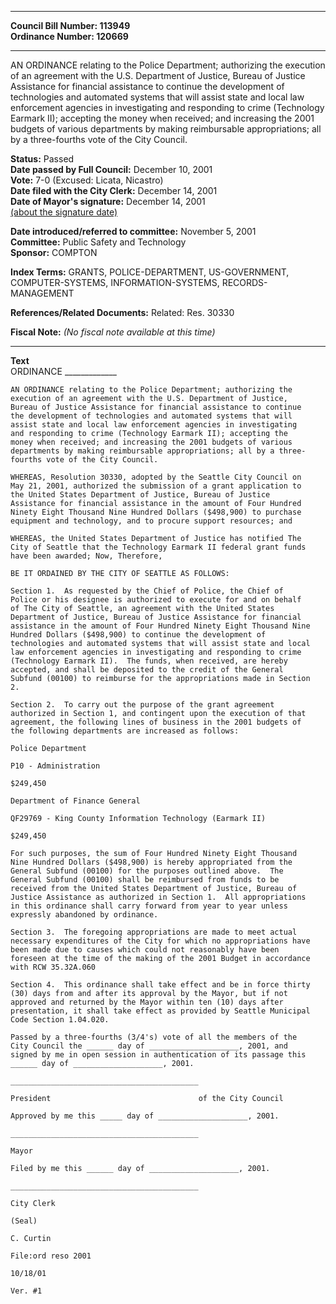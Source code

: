 * * * * *  
  
**Council Bill Number: [](#h0)[](#h2)113949**   
**Ordinance Number: 120669**  
  
* * * * *  
  
AN ORDINANCE relating to the Police Department; authorizing the execution of an agreement with the U.S. Department of Justice, Bureau of Justice Assistance for financial assistance to continue the development of technologies and automated systems that will assist state and local law enforcement agencies in investigating and responding to crime (Technology Earmark II); accepting the money when received; and increasing the 2001 budgets of various departments by making reimbursable appropriations; all by a three-fourths vote of the City Council.  
  
**Status:** Passed   
**Date passed by Full Council:** December 10, 2001   
**Vote:** 7-0 (Excused: Licata, Nicastro)   
**Date filed with the City Clerk:** December 14, 2001   
**Date of Mayor's signature:** December 14, 2001   
[(about the signature date)](/~public/approvaldate.htm)   
  
  
**Date introduced/referred to committee:** November 5, 2001   
**Committee:** Public Safety and Technology   
**Sponsor:** COMPTON   
  
**Index Terms:** GRANTS, POLICE-DEPARTMENT, US-GOVERNMENT, COMPUTER-SYSTEMS, INFORMATION-SYSTEMS, RECORDS-MANAGEMENT  
  
**References/Related Documents:** Related: Res. 30330  
  
**Fiscal Note:** *(No fiscal note available at this time)*  
  
* * * * *  
  
**Text**  
    ORDINANCE  _____________  
  
    AN ORDINANCE relating to the Police Department; authorizing the  
    execution of an agreement with the U.S. Department of Justice,  
    Bureau of Justice Assistance for financial assistance to continue  
    the development of technologies and automated systems that will  
    assist state and local law enforcement agencies in investigating  
    and responding to crime (Technology Earmark II); accepting the  
    money when received; and increasing the 2001 budgets of various  
    departments by making reimbursable appropriations; all by a three-  
    fourths vote of the City Council.  
  
    WHEREAS, Resolution 30330, adopted by the Seattle City Council on  
    May 21, 2001, authorized the submission of a grant application to  
    the United States Department of Justice, Bureau of Justice  
    Assistance for financial assistance in the amount of Four Hundred  
    Ninety Eight Thousand Nine Hundred Dollars ($498,900) to purchase  
    equipment and technology, and to procure support resources; and  
  
    WHEREAS, the United States Department of Justice has notified The  
    City of Seattle that the Technology Earmark II federal grant funds  
    have been awarded; Now, Therefore,  
  
    BE IT ORDAINED BY THE CITY OF SEATTLE AS FOLLOWS:  
  
    Section 1.  As requested by the Chief of Police, the Chief of  
    Police or his designee is authorized to execute for and on behalf  
    of The City of Seattle, an agreement with the United States  
    Department of Justice, Bureau of Justice Assistance for financial  
    assistance in the amount of Four Hundred Ninety Eight Thousand Nine  
    Hundred Dollars ($498,900) to continue the development of  
    technologies and automated systems that will assist state and local  
    law enforcement agencies in investigating and responding to crime  
    (Technology Earmark II).  The funds, when received, are hereby  
    accepted, and shall be deposited to the credit of the General  
    Subfund (00100) to reimburse for the appropriations made in Section  
    2.  
  
    Section 2.  To carry out the purpose of the grant agreement  
    authorized in Section 1, and contingent upon the execution of that  
    agreement, the following lines of business in the 2001 budgets of  
    the following departments are increased as follows:  
  
    Police Department  
  
    P10 - Administration  
  
    $249,450  
  
    Department of Finance General  
  
    QF29769 - King County Information Technology (Earmark II)  
  
    $249,450  
  
    For such purposes, the sum of Four Hundred Ninety Eight Thousand  
    Nine Hundred Dollars ($498,900) is hereby appropriated from the  
    General Subfund (00100) for the purposes outlined above.  The  
    General Subfund (00100) shall be reimbursed from funds to be  
    received from the United States Department of Justice, Bureau of  
    Justice Assistance as authorized in Section 1.  All appropriations  
    in this ordinance shall carry forward from year to year unless  
    expressly abandoned by ordinance.  
  
    Section 3.  The foregoing appropriations are made to meet actual  
    necessary expenditures of the City for which no appropriations have  
    been made due to causes which could not reasonably have been  
    foreseen at the time of the making of the 2001 Budget in accordance  
    with RCW 35.32A.060  
  
    Section 4.  This ordinance shall take effect and be in force thirty  
    (30) days from and after its approval by the Mayor, but if not  
    approved and returned by the Mayor within ten (10) days after  
    presentation, it shall take effect as provided by Seattle Municipal  
    Code Section 1.04.020.  
  
    Passed by a three-fourths (3/4's) vote of all the members of the  
    City Council the ______ day of ____________________, 2001, and  
    signed by me in open session in authentication of its passage this  
    ______ day of ____________________, 2001.  
  
    __________________________________________  
  
    President                                 of the City Council  
  
    Approved by me this _____ day of ____________________, 2001.  
  
    __________________________________________  
  
    Mayor  
  
    Filed by me this ______ day of ____________________, 2001.  
  
    __________________________________________  
  
    City Clerk  
  
    (Seal)  
  
    C. Curtin  
  
    File:ord reso 2001  
  
    10/18/01  
  
    Ver. #1  
